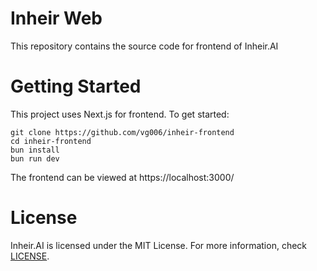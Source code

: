 # Inheir Web

This repository contains the source code for frontend of Inheir.AI

# Getting Started

This project uses Next.js for frontend. To get started:

``` shell
git clone https://github.com/vg006/inheir-frontend
cd inheir-frontend
bun install
bun run dev
```

The frontend can be viewed at https://localhost:3000/

# License

Inheir.AI is licensed under the MIT License. For more information, check [LICENSE](/LICENSE).
